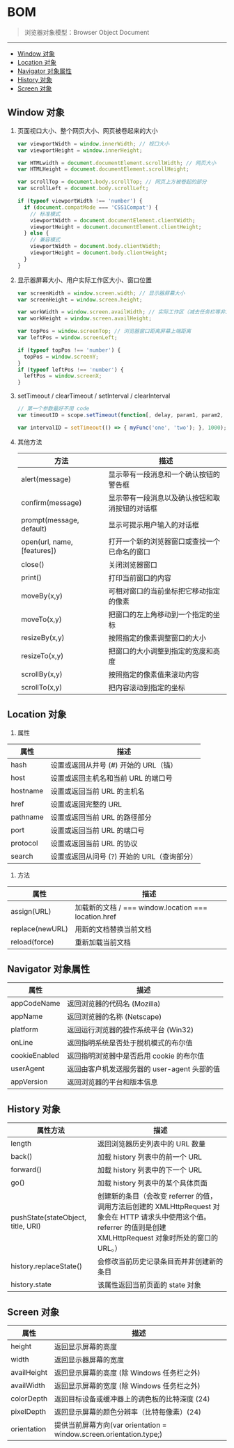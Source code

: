 # BOM

> 浏览器对象模型：Browser Object Document

---

<!-- TOC depthFrom:2 depthTo:2 -->

- [Window 对象](#window-对象)
- [Location 对象](#location-对象)
- [Navigator 对象属性](#navigator-对象属性)
- [History 对象](#history-对象)
- [Screen 对象](#screen-对象)

<!-- /TOC -->

## Window 对象

1. 页面视口大小、整个网页大小、网页被卷起来的大小

   ```js
   var viewportWidth = window.innerWidth; // 视口大小
   var viewportHeight = window.innerHeight;

   var HTMLwidth = document.documentElement.scrollWidth; // 网页大小
   var HTMLHeight = document.documentElement.scrollHeight;

   var scrollTop = document.body.scrollTop; // 网页上方被卷起的部分
   var scrollLeft = document.body.scrollLeft;

   if (typeof viewportWidth !== 'number') {
     if (document.compatMode === 'CSS1Compat') {
       // 标准模式
       viewportWidth = document.documentElement.clientWidth;
       viewportHeight = document.documentElement.clientHeight;
     } else {
       // 兼容模式
       viewportWidth = document.body.clientWidth;
       viewportHeight = document.body.clientHeight;
     }
   }
   ```

1. 显示器屏幕大小、用户实际工作区大小、窗口位置

   ```js
   var screenWidth = window.screen.width; // 显示器屏幕大小
   var screenHeight = window.screen.height;

   var workWidth = window.screen.availWidth; // 实际工作区（减去任务栏等非工作区模块大小）
   var workHeight = window.screen.availHeight;

   var topPos = window.screenTop; // 浏览器窗口距离屏幕上端距离
   var leftPos = window.screenLeft;

   if (typeof topPos !== 'number') {
     topPos = window.screenY;
   }
   if (typeof leftPos !== 'number') {
     leftPos = window.screenX;
   }
   ```

1. setTimeout / clearTimeout / setInterval / clearInterval

   ```js
   // 第一个参数最好不用 code
   var timeoutID = scope.setTimeout(function[, delay, param1, param2, ...]);

   var intervalID = setTimeout(() => { myFunc('one', 'two'); }, 1000);
   ```

1. 其他方法

   | 方法                        | 描述                                           |
   | --------------------------- | ---------------------------------------------- |
   | alert(message)              | 显示带有一段消息和一个确认按钮的警告框         |
   | confirm(message)            | 显示带有一段消息以及确认按钮和取消按钮的对话框 |
   | prompt(message, default)    | 显示可提示用户输入的对话框                     |
   | open(url, name, [features]) | 打开一个新的浏览器窗口或查找一个已命名的窗口   |
   | close()                     | 关闭浏览器窗口                                 |
   | print()                     | 打印当前窗口的内容                             |
   | moveBy(x,y)                 | 可相对窗口的当前坐标把它移动指定的像素         |
   | moveTo(x,y)                 | 把窗口的左上角移动到一个指定的坐标             |
   | resizeBy(x,y)               | 按照指定的像素调整窗口的大小                   |
   | resizeTo(x,y)               | 把窗口的大小调整到指定的宽度和高度             |
   | scrollBy(x,y)               | 按照指定的像素值来滚动内容                     |
   | scrollTo(x,y)               | 把内容滚动到指定的坐标                         |

## Location 对象

1. 属性

| 属性     | 描述                                        |
| -------- | ------------------------------------------- |
| hash     | 设置或返回从井号 (#) 开始的 URL（锚）       |
| host     | 设置或返回主机名和当前 URL 的端口号         |
| hostname | 设置或返回当前 URL 的主机名                 |
| href     | 设置或返回完整的 URL                        |
| pathname | 设置或返回当前 URL 的路径部分               |
| port     | 设置或返回当前 URL 的端口号                 |
| protocol | 设置或返回当前 URL 的协议                   |
| search   | 设置或返回从问号 (?) 开始的 URL（查询部分） |

1. 方法

| 属性            | 描述                                                 |
| --------------- | ---------------------------------------------------- |
| assign(URL)     | 加载新的文档 / === window.location === location.href |
| replace(newURL) | 用新的文档替换当前文档                               |
| reload(force)   | 重新加载当前文档                                     |

## Navigator 对象属性

| 属性          | 描述                                         |
| ------------- | -------------------------------------------- |
| appCodeName   | 返回浏览器的代码名 (Mozilla)                 |
| appName       | 返回浏览器的名称 (Netscape)                  |
| platform      | 返回运行浏览器的操作系统平台 (Win32)         |
| onLine        | 返回指明系统是否处于脱机模式的布尔值         |
| cookieEnabled | 返回指明浏览器中是否启用 cookie 的布尔值     |
| userAgent     | 返回由客户机发送服务器的 user-agent 头部的值 |
| appVersion    | 返回浏览器的平台和版本信息                   |

## History 对象

| 属性方法                           | 描述                                                                                                                                                                   |
| ---------------------------------- | ---------------------------------------------------------------------------------------------------------------------------------------------------------------------- |
| length                             | 返回浏览器历史列表中的 URL 数量                                                                                                                                        |
| back()                             | 加载 history 列表中的前一个 URL                                                                                                                                        |
| forward()                          | 加载 history 列表中的下一个 URL                                                                                                                                        |
| go()                               | 加载 history 列表中的某个具体页面                                                                                                                                      |
| pushState(stateObject, title, URI) | 创建新的条目（会改变 referrer 的值，调用方法后创建的 XMLHttpRequest 对象会在 HTTP 请求头中使用这个值。 referrer 的值则是创建 XMLHttpRequest 对象时所处的窗口的 URL。） |
| history.replaceState()             | 会修改当前历史记录条目而并非创建新的条目                                                                                                                               |
| history.state                      | 该属性返回当前页面的 state 对象                                                                                                                                        |

## Screen 对象

| 属性        | 描述                                                                |
| ----------- | ------------------------------------------------------------------- |
| height      | 返回显示屏幕的高度                                                  |
| width       | 返回显示器屏幕的宽度                                                |
| availHeight | 返回显示屏幕的高度 (除 Windows 任务栏之外)                          |
| availWidth  | 返回显示屏幕的宽度 (除 Windows 任务栏之外)                          |
| colorDepth  | 返回目标设备或缓冲器上的调色板的比特深度 (24)                       |
| pixelDepth  | 返回显示屏幕的颜色分辨率（比特每像素）(24)                          |
| orientation | 提供当前屏幕方向(var orientation = window.screen.orientation.type;) |
